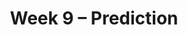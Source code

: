 ---
title: Week 9 – Prediction
weekNumber: 9
days:
    - date: 2024-11-25
      events: 
        - name: LEC 24
          type: lecture
          title: Correlation
          url:
          html:
          podcast:
          readings:
            - name: CIT 15.0-15.2
              url: https://inferentialthinking.com/chapters/15/Prediction.html
          keywords: association, correlation coefficient (r), predicting heights, regression line (su)
        - name: QUIZ 4
          type: quiz
          title: Quiz 4 covers Lectures 19-32)
    - date: 2024-11-26
      events:
        - name: HW 6
          type: hw
          title: Hypothesis Testing and Permutation Testing
          url:
    - date: 2024-11-27
      events: 
        - name: LEC 25
          type: lecture
          title: Regression and Least Squares
          url:
          html:
          podcast:
          readings:
            - name: CIT 15.2-15.4
              url: https://inferentialthinking.com/chapters/15/2/Regression_Line.html
          keywords: regression line in original units, outliers, errors, RMSE, best fit, least squares
        - name: DISC 8
          type: disc
          title: Hypothesis Testing and Permutation Testing
          problems:
    - date: 2024-11-29
      events: 
        - markdown_content: <b>No Lecture (Thanksgiving 🦃)</b>
---